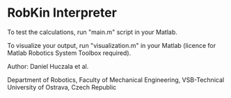 # RobKin Interpreter

To test the calculations, run "main.m" script in your Matlab.

To visualize your output, run "visualization.m" in your Matlab (licence for Matlab Robotics System Toolbox required).

Author: Daniel Huczala et al.

Department of Robotics, Faculty of Mechanical Engineering, VSB-Technical University of Ostrava, Czech Republic